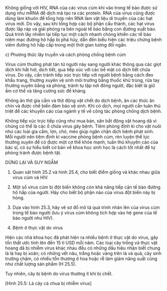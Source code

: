 Không giống với HIV, RNA của các virus cúm khi vào trong tế bào được sử dụng như mRNA để dịch mã tạo ra các protein. RNA của virus cũng được dùng làm khuôn để tổng hợp nên RNA làm vật liệu di truyền của các hạt virus mới. Do vậy, sau khi tổng hợp các bộ phận cấu thành, các hạt virus được lắp ráp và giải phóng ra bên ngoài tế bào bằng con đường xuất bào. Quá trình lây nhiễm lại tiếp tục một cách nhanh chóng khiến các tế bào niêm mạc đường hô hấp bị phá hủy, dẫn đến biểu hiện các triệu chứng bệnh viêm đường hô hấp cấp trong một thời gian tương đối ngắn.

c) Phương thức lây truyền và cách phòng chống bệnh cúm

Virus cúm thường phát tán từ người này sang người khác thông qua các giọt dịch khi hắt hơi, dịch tiết, qua tiếp xúc với các bề mặt có dịch tiết chứa virus. Do vậy, cần tránh tiếp xúc trực tiếp với người bệnh bằng cách đeo khẩu trang, thường xuyên vệ sinh môi trường bằng thuốc khử trùng, rửa tay thường xuyên bằng xà phòng, tránh tụ tập nơi đông người, đặc biệt là giữ ấm cơ thể và tăng cường sức đề kháng.

Không ăn thịt gia cầm và thịt động vật chết do dịch bệnh, ăn các thức ăn chín và được chế biến đảm bảo vệ sinh. Khi có dịch, mọi người cần tuân thủ triệt để các khuyến cáo của ngành y tế về công tác phòng chống dịch bệnh.

Không tiếp xúc trực tiếp cũng như mua bán, săn bắt động vật hoang dã vì chúng có thể là các ổ chứa virus gây bệnh. Tiêm phòng định kì cho vật nuôi như các loài gia cầm, lợn, chó, mèo giúp ngăn chặn dịch bệnh phát sinh. Mỗi người nên tiêm định kì vaccine phòng bệnh cúm, rèn luyện thể lực thường xuyên để có được một cơ thể khỏe mạnh, tuân thủ khuyến cáo của bác sĩ, có sự hiểu biết cơ bản về khoa học sinh học là cách tốt nhất để tự phòng tránh được bệnh tật.

DỪNG LẠI VÀ SUY NGẪM

1. Quan sát hình 25.2 và hình 25.4, cho biết điểm giống và khác nhau giữa virus cúm và HIV.

2. Một số virus cúm bị đột biến không còn khả năng tiếp cận tế bào đường hô hấp của người. Hãy cho biết bộ phận nào của virus đột biến này bị hỏng.

3. Dựa vào hình 25.3, hãy vẽ sơ đồ mô tả quá trình nhân lên của virus cúm trong tế bào người (lưu ý virus cúm không tích hợp vào hệ gene của tế bào người như HIV).

3. Bệnh ở thực vật do virus

Hiện các nhà khoa học đã phát hiện ra nhiều bệnh ở thực vật do virus, gây tổn thất ước tính lên đến 15 tỉ USD mỗi năm. Các loại cây trồng và thực vật hoang dã bị nhiễm virus khác nhau đều có những dấu hiệu nhận biết chung là lá hay bị xoăn; có những vết nâu, trắng hoặc vàng trên lá và quả; cây sinh trưởng chậm, có nhiều tổn thương ở hoa hoặc rễ làm giảm năng suất cũng như chất lượng sản phẩm (H 25.5).

Tuy nhiên, cây bị bệnh do virus thường ít khi bị chết.

[Hình 25.5: Lá cây cà chua bị nhiễm virus]